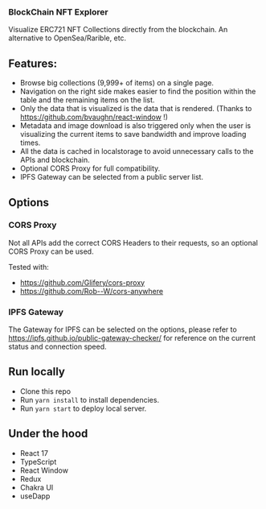 ### BlockChain NFT Explorer


Visualize ERC721 NFT Collections directly from the blockchain. An alternative to OpenSea/Rarible, etc.


## Features:

- Browse big collections (9,999+ of items) on a single page.
- Navigation on the right side makes easier to find the position within the table and the remaining items on the list.
- Only the data that is visualized is the data that is rendered. (Thanks to https://github.com/bvaughn/react-window !)
- Metadata and image download is also triggered only when the user is visualizing the current items to save bandwidth and improve loading times.
- All the data is cached in localstorage to avoid unnecessary calls to the APIs and blockchain.
- Optional CORS Proxy for full compatibility.
- IPFS Gateway can be selected from a public server list. 

## Options

### CORS Proxy

Not all APIs add the correct CORS Headers to their requests, so an optional CORS Proxy can be used.

Tested with:
- https://github.com/Glifery/cors-proxy
- https://github.com/Rob--W/cors-anywhere

### IPFS Gateway

The Gateway for IPFS can be selected on the options, please refer to https://ipfs.github.io/public-gateway-checker/ for reference on the current status and connection speed.

## Run locally

- Clone this repo
- Run `yarn install` to install dependencies.
- Run `yarn start` to deploy local server.

## Under the hood

- React 17
- TypeScript 
- React Window
- Redux
- Chakra UI 
- useDapp

